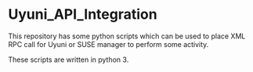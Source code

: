 # Uyuni_API_Integration

This repository has some python scripts which can be used to place XML RPC call for Uyuni or SUSE manager to perform some activity.

These scripts are written in python 3.
